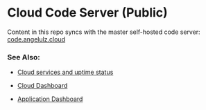 # Cloud Code Server (Public)

Content in this repo syncs with the master self-hosted code server: [code.angelulz.cloud](https://code.angelulz.cloud)

### See Also:

* [Cloud services and uptime status](https://status.angelulz.cloud/)

* [Cloud Dashboard](https://anelulz.cloud)

* [Application Dashboard](https://angelulz.app)
